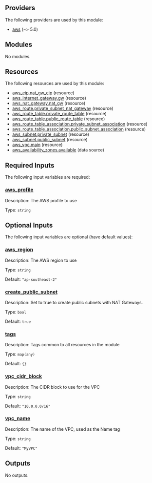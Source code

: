 ## Providers

The following providers are used by this module:

- <a name="provider_aws"></a> [aws](#provider_aws) (~> 5.0)

## Modules

No modules.

## Resources

The following resources are used by this module:

- [aws_eip.nat_gw_eip](https://registry.terraform.io/providers/hashicorp/aws/latest/docs/resources/eip) (resource)
- [aws_internet_gateway.gw](https://registry.terraform.io/providers/hashicorp/aws/latest/docs/resources/internet_gateway) (resource)
- [aws_nat_gateway.nat_gw](https://registry.terraform.io/providers/hashicorp/aws/latest/docs/resources/nat_gateway) (resource)
- [aws_route.private_subnet_nat_gateway](https://registry.terraform.io/providers/hashicorp/aws/latest/docs/resources/route) (resource)
- [aws_route_table.private_route_table](https://registry.terraform.io/providers/hashicorp/aws/latest/docs/resources/route_table) (resource)
- [aws_route_table.public_route_table](https://registry.terraform.io/providers/hashicorp/aws/latest/docs/resources/route_table) (resource)
- [aws_route_table_association.private_subnet_association](https://registry.terraform.io/providers/hashicorp/aws/latest/docs/resources/route_table_association) (resource)
- [aws_route_table_association.public_subnet_association](https://registry.terraform.io/providers/hashicorp/aws/latest/docs/resources/route_table_association) (resource)
- [aws_subnet.private_subnet](https://registry.terraform.io/providers/hashicorp/aws/latest/docs/resources/subnet) (resource)
- [aws_subnet.public_subnet](https://registry.terraform.io/providers/hashicorp/aws/latest/docs/resources/subnet) (resource)
- [aws_vpc.main](https://registry.terraform.io/providers/hashicorp/aws/latest/docs/resources/vpc) (resource)
- [aws_availability_zones.available](https://registry.terraform.io/providers/hashicorp/aws/latest/docs/data-sources/availability_zones) (data source)

## Required Inputs

The following input variables are required:

### <a name="input_aws_profile"></a> [aws_profile](#input_aws_profile)

Description: The AWS profile to use

Type: `string`

## Optional Inputs

The following input variables are optional (have default values):

### <a name="input_aws_region"></a> [aws_region](#input_aws_region)

Description: The AWS region to use

Type: `string`

Default: `"ap-southeast-2"`

### <a name="input_create_public_subnet"></a> [create_public_subnet](#input_create_public_subnet)

Description: Set to true to create public subnets with NAT Gateways.

Type: `bool`

Default: `true`

### <a name="input_tags"></a> [tags](#input_tags)

Description: Tags common to all resources in the module

Type: `map(any)`

Default: `{}`

### <a name="input_vpc_cidr_block"></a> [vpc_cidr_block](#input_vpc_cidr_block)

Description: The CIDR block to use for the VPC

Type: `string`

Default: `"10.0.0.0/16"`

### <a name="input_vpc_name"></a> [vpc_name](#input_vpc_name)

Description: The name of the VPC, used as the Name tag

Type: `string`

Default: `"MyVPC"`

## Outputs

No outputs.
